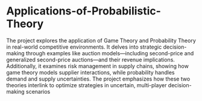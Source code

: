 # Applications-of-Probabilistic-Theory

The project explores the application of Game Theory and Probability Theory in real-world competitive environments. It delves into strategic decision-making through examples like auction models—including second-price and generalized second-price auctions—and their revenue implications. Additionally, it examines risk management in supply chains, showing how game theory models supplier interactions, while probability handles demand and supply uncertainties. The project emphasizes how these two theories interlink to optimize strategies in uncertain, multi-player decision-making scenarios
